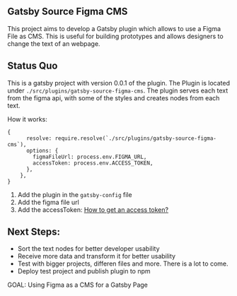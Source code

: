 ## Gatsby Source Figma CMS

This project aims to develop a Gatsby plugin which allows to use a Figma File as CMS. This is useful for building prototypes and allows designers to change the text of an webpage.

## Status Quo

This is a gatsby project with version 0.0.1 of the plugin. The Plugin is located under `./src/plugins/gatsby-source-figma-cms`.
The plugin serves each text from the figma api, with some of the styles and creates nodes from each text.

How it works:

```
{
      resolve: require.resolve(`./src/plugins/gatsby-source-figma-cms`),
      options: {
        figmaFileUrl: process.env.FIGMA_URL,
        accessToken: process.env.ACCESS_TOKEN,
      },
    },
}
```

1. Add the plugin in the `gatsby-config` file
2. Add the figma file url
3. Add the accessToken: [How to get an access token?](https://www.figma.com/developers/api#authentication)

## Next Steps:

- Sort the text nodes for better developer usability
- Receive more data and transform it for better usability
- Test with bigger projects, differen files and more. There is a lot to come.
- Deploy test project and publish plugin to npm

GOAL: Using Figma as a CMS for a Gatsby Page
